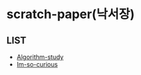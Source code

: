 # scratch-paper(낙서장)

## LIST

- [Algorithm-study](https://github.com/hitari/scratch-paper/tree/main/Algorithm-study)
- [Im-so-curious](https://github.com/hitari/scratch-paper/tree/main/Im-so-curious)